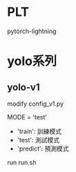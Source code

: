 # PLT
pytorch-lightning


#  yolo系列

## yolo-v1

modify config_v1.py

MODE = 'test'
+ 'train': 訓練模式
+ 'test': 測試模式
+ 'predict': 預測模式

run run.sh
